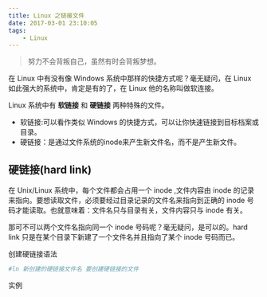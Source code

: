 ```yaml
---
title: Linux 之链接文件
date: 2017-03-01 23:10:05
tags:
    - Linux
---
```


> 努力不会背叛自己，虽然有时会背叛梦想。

在 Linux 中有没有像 Windows 系统中那样的快捷方式呢？毫无疑问，在 Linux 如此强大的系统中，肯定是有的了，在 Linux 他的名称叫做软连接。

<!-- more -->

Linux 系统中有 **软链接** 和 **硬链接** 两种特殊的文件。
* 软链接:可以看作类似 Windows 的快捷方式，可以让你快速链接到目标档案或目录。
* 硬链接：是通过文件系统的inode来产生新文件名，而不是产生新文件。

## 硬链接(hard link)

在 Unix/Linux 系统中，每个文件都会占用一个 inode ,文件内容由 inode 的记录来指向。要想读取文件，必须要经过目录记录的文件名来指向到正确的 inode 号码才能读取。也就意味着：文件名只与目录有关，文件内容只与 inode 有关。

那可不可以两个文件名指向同一个 inode 号码呢？毫无疑问，是可以的。hard link 只是在某个目录下新建了一个文件名并且指向了某个 inode 号码而已。

创建硬链接语法
``` bash
#ln 新创建的硬链接文件名 要创建硬链接的文件 
```
实例

